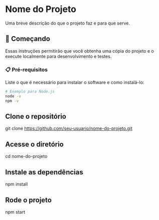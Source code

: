 # Nome do Projeto

Uma breve descrição do que o projeto faz e para que serve.

## 🚀 Começando

Essas instruções permitirão que você obtenha uma cópia do projeto e o execute localmente para desenvolvimento e testes.

### 📋 Pré-requisitos

Liste o que é necessário para instalar o software e como instalá-lo:

```bash
# Exemplo para Node.js
node -v
npm -v
```
## Clone o repositório
git clone https://github.com/seu-usuario/nome-do-projeto.git

## Acesse o diretório
cd nome-do-projeto

## Instale as dependências
npm install

##  Rode o projeto
npm start
